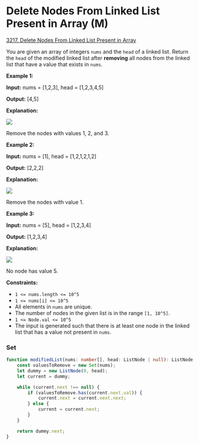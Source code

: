 # Delete Nodes From Linked List Present in Array (M)

[3217. Delete Nodes From Linked List Present in Array](https://leetcode.com/problems/delete-nodes-from-linked-list-present-in-array/)



You are given an array of integers `nums` and the `head` of a linked list. Return the `head` of the modified linked list after **removing** all nodes from the linked list that have a value that exists in `nums`.

&#x20;

**Example 1:**

**Input:** nums = \[1,2,3], head = \[1,2,3,4,5]

**Output:** \[4,5]

**Explanation:**

![](https://assets.leetcode.com/uploads/2024/06/11/linkedlistexample0.png)

Remove the nodes with values 1, 2, and 3.

**Example 2:**

**Input:** nums = \[1], head = \[1,2,1,2,1,2]

**Output:** \[2,2,2]

**Explanation:**

![](https://assets.leetcode.com/uploads/2024/06/11/linkedlistexample1.png)

Remove the nodes with value 1.

**Example 3:**

**Input:** nums = \[5], head = \[1,2,3,4]

**Output:** \[1,2,3,4]

**Explanation:**

![](https://assets.leetcode.com/uploads/2024/06/11/linkedlistexample2.png)

No node has value 5.

&#x20;

**Constraints:**

* `1 <= nums.length <= 10^5`
* `1 <= nums[i] <= 10^5`
* All elements in `nums` are unique.
* The number of nodes in the given list is in the range `[1, 10^5]`.
* `1 <= Node.val <= 10^5`
* The input is generated such that there is at least one node in the linked list that has a value not present in `nums`.



### Set

```typescript
function modifiedList(nums: number[], head: ListNode | null): ListNode | null {
    const valuesToRemove = new Set(nums);
    let dummy = new ListNode(0, head);
    let current = dummy;

    while (current.next !== null) {
        if (valuesToRemove.has(current.next.val)) {
            current.next = current.next.next;
        } else {
            current = current.next;
        }
    }

    return dummy.next;
}
```
